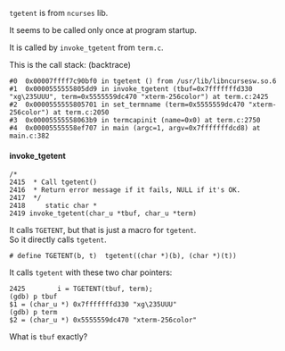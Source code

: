 `tgetent` is from `ncurses` lib.

It seems to be called only once at program startup.

It is called by `invoke_tgetent` from `term.c`.

This is the call stack: (backtrace)
```
#0  0x00007ffff7c90bf0 in tgetent () from /usr/lib/libncursesw.so.6
#1  0x0000555555805dd9 in invoke_tgetent (tbuf=0x7fffffffd330 "xg\235UUU", term=0x5555559dc470 "xterm-256color") at term.c:2425
#2  0x0000555555805701 in set_termname (term=0x5555559dc470 "xterm-256color") at term.c:2050
#3  0x00005555558063b9 in termcapinit (name=0x0) at term.c:2750
#4  0x00005555558ef707 in main (argc=1, argv=0x7fffffffdcd8) at main.c:382
```

#### invoke_tgetent

```
/*
2415  * Call tgetent()
2416  * Return error message if it fails, NULL if it's OK.
2417  */
2418     static char *
2419 invoke_tgetent(char_u *tbuf, char_u *term)
```

It calls `TGETENT`, but that is just a macro for `tgetent`.\
So it directly calls `tgetent`.
```
# define TGETENT(b, t)  tgetent((char *)(b), (char *)(t))
```
It calls `tgetent` with these two char pointers:
```
2425        i = TGETENT(tbuf, term);
(gdb) p tbuf
$1 = (char_u *) 0x7fffffffd330 "xg\235UUU"
(gdb) p term
$2 = (char_u *) 0x5555559dc470 "xterm-256color"
```
What is `tbuf` exactly?
